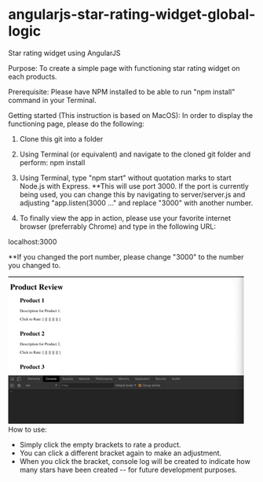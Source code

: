 # angularjs-star-rating-widget-global-logic
Star rating widget using AngularJS

Purpose:
To create a simple page with functioning star rating widget on each products.

Prerequisite:
Please have NPM installed to be able to run "npm install" command in your Terminal.

Getting started (This instruction is based on MacOS):
In order to display the functioning page, please do the following:

1. Clone this git into a folder

2. Using Terminal (or equivalent) and navigate to the cloned git folder and perform: npm install

3. Using Terminal, type "npm start" without quotation marks to start Node.js with Express. 
**This will use port 3000. If the port is currently being used, you can change this by navigating to server/server.js and adjusting "app.listen(3000 ..." and replace "3000" with another number.

4. To finally view the app in action, please use your favorite internet browser (preferrably Chrome) and type in the following URL:

localhost:3000

**If you changed the port number, please change "3000" to the number you changed to.

![](star-rating-gif.gif)
How to use:
- Simply click the empty brackets to rate a product.
- You can click a different bracket again to make an adjustment.
- When you click the bracket, console log will be created to indicate how many stars have been created -- for future development purposes.